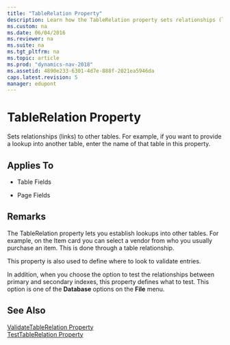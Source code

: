 ```yaml
---
title: "TableRelation Property"
description: Learn how the TableRelation property sets relationships (links) to other tables, as well as additional details about the property.
ms.custom: na
ms.date: 06/04/2016
ms.reviewer: na
ms.suite: na
ms.tgt_pltfrm: na
ms.topic: article
ms.prod: "dynamics-nav-2018"
ms.assetid: 4890e233-6301-4d7e-888f-2021ea5946da
caps.latest.revision: 5
manager: edupont
---
```

# TableRelation Property
Sets relationships \(links\) to other tables. For example, if you want to provide a lookup into another table, enter the name of that table in this property.  
  
## Applies To  
  
-   Table Fields  
  
-   Page Fields  
  
## Remarks  
 The TableRelation property lets you establish lookups into other tables. For example, on the Item card you can select a vendor from who you usually purchase an item. This is done through a table relationship.  
  
 This property is also used to define where to look to validate entries.  
  
 In addition, when you choose the option to test the relationships between primary and secondary indexes, this property defines what to test. This option is one of the **Database** options on the **File** menu.  
  
## See Also  
 [ValidateTableRelation Property](ValidateTableRelation-Property.md)   
 [TestTableRelation Property](TestTableRelation-Property.md)